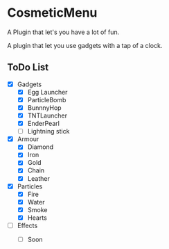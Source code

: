 # CosmeticMenu
A Plugin that let's you have a lot of fun.

A plugin that let you use gadgets with a tap of a clock.

## ToDo List

- [x] Gadgets
  - [x] Egg Launcher 
  - [x] ParticleBomb
  - [x] BunnnyHop
  - [x] TNTLauncher
  - [x] EnderPearl 
  - [ ] Lightning stick
- [x] Armour
  - [x] Diamond
  - [x] Iron
  - [x] Gold
  - [x] Chain
  - [x] Leather 
- [x] Particles
  - [x] Fire
  - [x] Water 
  - [x] Smoke 
  - [x] Hearts
- [ ] Effects
  - [ ] Soon

